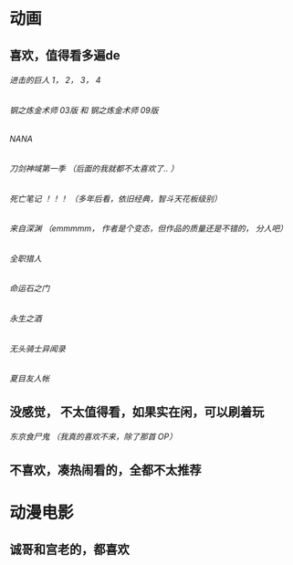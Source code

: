 # 动画

## 喜欢，值得看多遍de 

###### 进击的巨人 1， 2， 3， 4

###### 钢之炼金术师 03版 和 钢之炼金术师 09版

###### NANA

###### 刀剑神域第一季 （后面的我就都不太喜欢了.. ）

###### 死亡笔记 ！！！ （多年后看，依旧经典，智斗天花板级别）

###### 来自深渊 （emmmmm， 作者是个变态，但作品的质量还是不错的， 分人吧）

###### 全职猎人

###### 命运石之门

###### 永生之酒

###### 无头骑士异闻录

###### 夏目友人帐




## 没感觉， 不太值得看，如果实在闲，可以刷着玩

###### 东京食尸鬼 （我真的喜欢不来，除了那首 OP）


## 不喜欢，凑热闹看的，全都不太推荐


# 动漫电影


## 诚哥和宫老的，都喜欢

